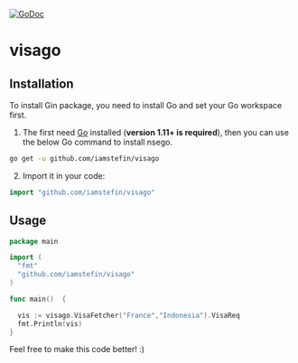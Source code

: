 [![GoDoc](https://godoc.org/github.com/IamStefin/nsego?status.svg)](https://godoc.org/github.com/IamStefin/visago)

# visago

## Installation

To install Gin package, you need to install Go and set your Go workspace first.

1. The first need [Go](https://golang.org/) installed (**version 1.11+ is required**), then you can use the below Go command to install nsego.

```sh
go get -u github.com/iamstefin/visago
```

2. Import it in your code:

```go
import "github.com/iamstefin/visago"
```

## Usage

```go
package main

import (
  "fmt"
  "github.com/iamstefin/visago"
)

func main()  {

  vis := visago.VisaFetcher("France","Indonesia").VisaReq
  fmt.Println(vis)
}
```
Feel free to make this code better! :)
